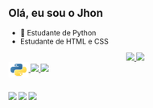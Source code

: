 ## Olá, eu sou o Jhon

- 🌱 Estudante de Python
- Estudante de HTML e CSS

<div align="center">
  <a href="https://github.com/jhonxl"</a>
<img height="180em" src="https://github-readme-stats.vercel.app/api?username=jhonxl&show_icons=true&theme=dark&include_all_commits=true&count_private=true"/>
  <img height="180em" src="https://github-readme-stats.vercel.app/api/top-langs/?username=jhonxl&layout=compact&langs_count=7&theme=dark"/>

  </div>

  <img align="center" alt="jhon-Python" height="30" width="40" src="https://raw.githubusercontent.com/devicons/devicon/master/icons/python/python-original.svg">
  <img width="48%" src="https://cdn.jsdelivr.net/gh/devicons/devicon/icons/html5/html5-original.svg" /> 
  <img width="48%" src="https://cdn.jsdelivr.net/gh/devicons/devicon/icons/css3/css3-original.svg" />
          
</div>

##

<div>
  <a href="https://youtube.com/channel/UCIvAQAkOSKrm2yhJ1LiFOLA" target="_blank"><img src="https://img.shields.io/badge/YouTube-FF0000?style=for-the-badge&logo=youtube&logoColor=white" target="_blank"></a>
  <a href="https://instagram.com/_jhonrr?igshid=YmMyMTA2M2Y=" target="_blank"><img src="https://img.shields.io/badge/-Instagram-%23E4405F?style=for-the-badge&logo=instagram&logoColor=white" target="_blank"></a>
  <a href="http://twitch.tv/jhonrrj" target="_blank"><img src="https://img.shields.io/badge/Twitch-9146FF?style=for-the-badge&logo=twitch&logoColor=white" target="_blank"></a>
  
</div>
